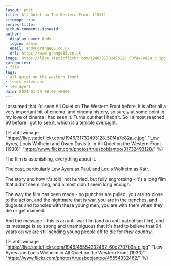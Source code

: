 ```yaml
---
layout: post
title: All Quiet on The Western Front (1931)
sitemap: true
series-title:
github-comments-issueid:
author:
  display_name: Andy
  login: admin
  email: andy@grange85.co.uk
  url: https://www.grange85.co.uk
image: https://live.staticflickr.com/1946/31732493128_50f4a7e82a_c.jpg
categories:
- film
tags:
- all quiet on the western front
- lewis milestone
- lew ayers
date: 2024-01-29 00:00 +0000
---
```

I assumed that I'd seen All Quiet on The Western Front before, it is after all a very important bit of cinema, and cinema history, so surely at some point in my love of cinema I had seen it. Turns out that I hadn't. So I almost reached 60 before I got to see it, which is a terrible oversight.

{% ahfowimage "https://live.staticflickr.com/1946/31732493128_50f4a7e82a_c.jpg" "Lew Ayres, Louis Wolheim and Owen Davis jr. in All Quiet on the Western Front (1930)" "https://www.flickr.com/photos/truusbobjantoo/31732493128/" %}

The film is astonishing, everything about it. 

The cast, particularly Lew Ayers as Paul, and Louis Wolheim as Katr. 

The story and how it's told, not hurried, but fully engrossing - it's a long film that didn't seem long, and almost didn't seem long enough. 

The way the film has been made - no punches are pulled, you are so close to the action, and the nightmare that is war, you are in the trenches, and dugouts and foxholes with these young men, you are with them when they die or get maimed. 

And the message - this is an anti-war film (and an anti-patriotism film), and its message is so strong and unambiguous that it's hard to believe that 94 years on  we are still sending young people off to die for _their country_.

{% ahfowimage "https://live.staticflickr.com/1946/45554332462_60e2707b9a_c.jpg" "Lew Ayres and Louis Wolheim in All Quiet on the Western Front (1930)" "https://www.flickr.com/photos/truusbobjantoo/45554332462/" %}

